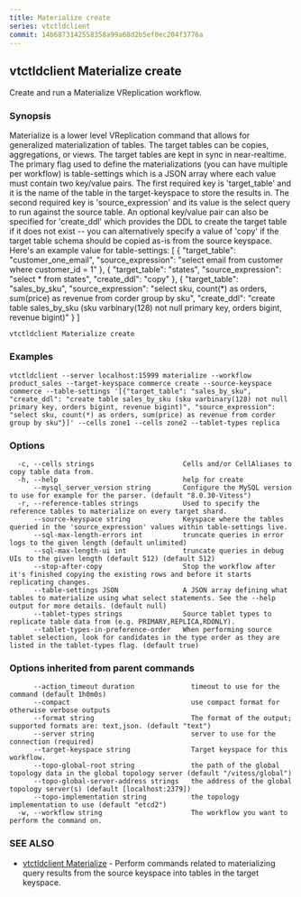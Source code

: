 ```yaml
---
title: Materialize create
series: vtctldclient
commit: 14b6873142558358a99a68d2b5ef0ec204f3776a
---
```

## vtctldclient Materialize create

Create and run a Materialize VReplication workflow.

### Synopsis

Materialize is a lower level VReplication command that allows for generalized materialization
of tables. The target tables can be copies, aggregations, or views. The target tables are kept
in sync in near-realtime. The primary flag used to define the materializations (you can have
multiple per workflow) is table-settings which is a JSON array where each value must contain
two key/value pairs. The first required key is 'target_table' and it is the name of the table
in the target-keyspace to store the results in. The second required key is 'source_expression'
and its value is the select query to run against the source table. An optional key/value pair
can also be specified for 'create_ddl' which provides the DDL to create the target table if it
does not exist -- you can alternatively specify a value of 'copy' if the target table schema
should be copied as-is from the source keyspace. Here's an example value for table-settings:
[
  {
    "target_table": "customer_one_email",
    "source_expression": "select email from customer where customer_id = 1"
  },
  {
    "target_table": "states",
    "source_expression": "select * from states",
    "create_ddl": "copy"
  },
  {
    "target_table": "sales_by_sku",
    "source_expression": "select sku, count(*) as orders, sum(price) as revenue from corder group by sku",
    "create_ddl": "create table sales_by_sku (sku varbinary(128) not null primary key, orders bigint, revenue bigint)"
  }
]


```
vtctldclient Materialize create
```

### Examples

```
vtctldclient --server localhost:15999 materialize --workflow product_sales --target-keyspace commerce create --source-keyspace commerce --table-settings '[{"target_table": "sales_by_sku", "create_ddl": "create table sales_by_sku (sku varbinary(128) not null primary key, orders bigint, revenue bigint)", "source_expression": "select sku, count(*) as orders, sum(price) as revenue from corder group by sku"}]' --cells zone1 --cells zone2 --tablet-types replica
```

### Options

```
  -c, --cells strings                      Cells and/or CellAliases to copy table data from.
  -h, --help                               help for create
      --mysql_server_version string        Configure the MySQL version to use for example for the parser. (default "8.0.30-Vitess")
  -r, --reference-tables strings           Used to specify the reference tables to materialize on every target shard.
      --source-keyspace string             Keyspace where the tables queried in the 'source_expression' values within table-settings live.
      --sql-max-length-errors int          truncate queries in error logs to the given length (default unlimited)
      --sql-max-length-ui int              truncate queries in debug UIs to the given length (default 512) (default 512)
      --stop-after-copy                    Stop the workflow after it's finished copying the existing rows and before it starts replicating changes.
      --table-settings JSON                A JSON array defining what tables to materialize using what select statements. See the --help output for more details. (default null)
      --tablet-types strings               Source tablet types to replicate table data from (e.g. PRIMARY,REPLICA,RDONLY).
      --tablet-types-in-preference-order   When performing source tablet selection, look for candidates in the type order as they are listed in the tablet-types flag. (default true)
```

### Options inherited from parent commands

```
      --action_timeout duration              timeout to use for the command (default 1h0m0s)
      --compact                              use compact format for otherwise verbose outputs
      --format string                        The format of the output; supported formats are: text,json. (default "text")
      --server string                        server to use for the connection (required)
      --target-keyspace string               Target keyspace for this workflow.
      --topo-global-root string              the path of the global topology data in the global topology server (default "/vitess/global")
      --topo-global-server-address strings   the address of the global topology server(s) (default [localhost:2379])
      --topo-implementation string           the topology implementation to use (default "etcd2")
  -w, --workflow string                      The workflow you want to perform the command on.
```

### SEE ALSO

* [vtctldclient Materialize](../)	 - Perform commands related to materializing query results from the source keyspace into tables in the target keyspace.

